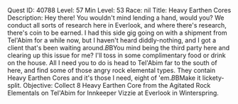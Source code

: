 Quest ID: 40788
Level: 57
Min Level: 53
Race: nil
Title: Heavy Earthen Cores
Description: Hey there! You wouldn't mind lending a hand, would you? We conduct all sorts of research here in Everlook, and where there's research, there's coin to be earned. I had this side gig going on with a shipment from Tel'Abim for a while now, but I haven't heard diddly-nothing, and I got a client that's been waiting around.$B$BYou mind being the third party here and clearing up this issue for me? I'll toss in some complimentary food or drink on the house. All I need you to do is head to Tel'Abim far to the south of here, and find some of those angry rock elemental types. They contain Heavy Earthen Cores and it's those I need, eight of 'em.$B$BMake it lickety-split.
Objective: Collect 8 Heavy Earthen Core from the Agitated Rock Elementals on Tel'Abim for Innkeeper Vizzie at Everlook in Winterspring.
